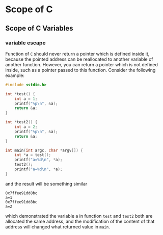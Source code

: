 # Scope of C

## Scope of C Variables

### variable escape

Function of `C` should never return a pointer which is defined inside it, because the pointed address can be reallocated to another variable of another function. However, you can return a pointer which is not defined inside, such as a pointer passed to this function. Consider the following example:

```c
#include <stdio.h>

int *test() {
    int a = 1;
    printf("%p\n", &a);
    return &a;
}

int *test2() {
    int a = 2;
    printf("%p\n", &a);
    return &a;
}

int main(int argc, char *argv[]) {
    int *a = test();
    printf("a=%d\n", *a);
    test2();
    printf("a=%d\n", *a);
}
```

and the result will be something similar

```text
0x7ffee91dd8bc
a=1
0x7ffee91dd8bc
a=2
```

which demonstrated the variable a in function `test` and `test2` both are allocated the same address, and the modification of the content of that address will changed what returned value in `main`.